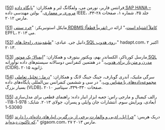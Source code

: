 [[50](ch03.html#Farber2012tw-marker)] فرانتس فاربر، نورمن می، ولفگانگ لنر و همکاران:
"[پایگاه داده SAP HANA – مروری بر معماری](http://sites.computer.org/debull/A12mar/hana.pdf)،"
بولتن مهندسی داده IEEE، جلد ۳۵، شماره ۱، صفحات ۲۸-۳۳، مارس ۲۰۱۲. 

[[51](ch03.html#OneSizeFitsNone2013vw-marker)] مایکل استونبریکر:
"[خرد سنتی RDBMS (تقریباً قطعاً) کاملاً
اشتباه است](http://slideshot.epfl.ch/talks/166)،" ارائه در EPFL، می ۲۰۱۳. 

[[52](ch03.html#Abadi2013vf-marker)] دانیل جی. عبادی:
"[طبقه‌بندی
راه‌حل‌های SQL روی هدوپ](https://web.archive.org/web/20150622074951/http://hadapt.com/blog/2013/10/02/classifying-the-sql-on-hadoop-solutions/)،" hadapt.com، ۲ اکتبر ۲۰۱۳. 

[[53](ch03.html#Kornacker2015uv_ch3-marker)] مارسل کورناکر، الکساندر بهم، ویکتور بیتورف و همکاران:
"[ایمپالا: یک موتور SQL مدرن و متن‌باز
برای هدوپ](http://pandis.net/resources/cidr15impala.pdf)،" در هفتمین کنفرانس دوسالانه سیستم‌های داده نوآورانه
(CIDR)، ژانویه ۲۰۱۵. 

[[54](ch03.html#Melnik2010up-marker)] سرگی ملنیک، آندری گوبارف، جینگ جینگ لانگ و همکاران:
"[درمل: تحلیل تعاملی مجموعه‌داده‌های
با مقیاس وب](http://research.google.com/pubs/pub36632.html)،" در سی و ششمین کنفرانس بین‌المللی پایگاه‌های داده بسیار بزرگ (VLDB)، صفحات
۳۳۰-۳۳۹، سپتامبر ۲۰۱۰. 

[[55](ch03.html#Kimball2013tb_ch3-marker)] رالف کیمبال و مارجی راس:
جعبه ابزار انبار داده: راهنمای قطعی برای مدل‌سازی ابعادی،
ویرایش سوم. انتشارات جان وایلی و پسران، جولای ۲۰۱۳. شابک: 978-1-118-53080-1 

[[56](ch03.html#Harris2013un-marker)] دریک هریس:
"[چرا
اپل، ای‌بی و والمارت برخی از بزرگترین انبارهای داده‌ای را دارند که تاکنون دیده‌اید](http://gigaom.com/2013/03/27/why-apple-ebay-and-walmart-have-some-of-the-biggest-data-warehouses-youve-ever-seen/)،"
gigaom.com، ۲۷ مارس ۲۰۱۳.